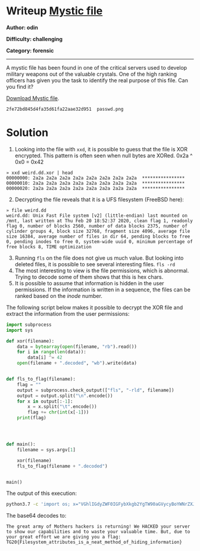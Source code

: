 # Writeup [Mystic file](README.md)
**Author: odin**

**Difficulty: challenging**

**Category: forensic** 

---

A mystic file has been found in one of the critical servers used to develop military weapons out of the valuable crystals. One of the high ranking officers has given you the task to identify the real purpose of this file. Can you find it?



[Download Mystic file](uploads/passwd.png).

```
2fe72bd845d4fa35d61fa22aae32d951  passwd.png
```



# Solution

1. Looking into the file with `xxd`, it is possible to guess that the file is XOR encrypted. This pattern is often seen when null bytes are XORed. 0x2a ^ 0x0 = 0x42

```
» xxd weird.dd.xor | head
00000000: 2a2a 2a2a 2a2a 2a2a 2a2a 2a2a 2a2a 2a2a  ****************
00000010: 2a2a 2a2a 2a2a 2a2a 2a2a 2a2a 2a2a 2a2a  ****************
00000020: 2a2a 2a2a 2a2a 2a2a 2a2a 2a2a 2a2a 2a2a  ****************
```

2. Decrypting the file reveals that it is a UFS filesystem (FreeBSD here):

```console
» file weird.dd
weird.dd: Unix Fast File system [v2] (little-endian) last mounted on /mnt, last written at Thu Feb 20 18:52:37 2020, clean flag 1, readonly flag 0, number of blocks 2560, number of data blocks 2375, number of cylinder groups 4, block size 32768, fragment size 4096, average file size 16384, average number of files in dir 64, pending blocks to free 0, pending inodes to free 0, system-wide uuid 0, minimum percentage of free blocks 8, TIME optimization
```

3. Running `fls` on the file does not give us much value. But looking into deleted files, it is possible to see several interesting files. `fls -rd` 
4. The most interesting to view is the file permissions, which is abnormal. Trying to decode some of them shows that this is hex chars.
5. It is possible to assume that information is hidden in the user permissions. If the information is written in a sequence, the files can be ranked based on the _inode_ number.


The following script below makes it possible to decrypt the XOR file and extract the information from the user permissions:

```python
import subprocess
import sys

def xor(filename):
    data = bytearray(open(filename, "rb").read())
    for i in range(len(data)):
        data[i] ^= 42
    open(filename + ".decoded", "wb").write(data)


def fls_to_flag(filename):
    flag = ""
    output = subprocess.check_output(["fls", "-rld", filename])
    output = output.split("\n".encode())
    for x in output[:-1]:
        x = x.split("\t".encode())
        flag += chr(int(x[-1]))
    print(flag)




def main():
    filename = sys.argv[1]

    xor(filename)
    fls_to_flag(filename + ".decoded")


main()
```

The output of this execution:

```bash
python3.7 -c 'import os; x="VGhlIGdyZWF0IGFybXkgb2YgTW90aGVycyBoYWNrZXJzIGlzIHJldHVybmluZyEgV2UgSEFDS0VEIHlvdXIgc2VydmVyIHRvIHNob3cgb3VyIGNhcGFiaWxpdGllcyBhbmQgdG8gd2FzdGUgeW91ciB2YWx1YWJsZSB0aW1lLiBCdXQsIGR1ZSB0byB5b3VyIGdyZWF0IGVmZm9ydCB3ZSBhcmUgZ2l2aW5nIHlvdSBhIGZsYWc6IFRHMjB7RmlsZXN5c3RlbV9hdHRyaWJ1dGVzX2lzX2FfbmVhdF9tZXRob2Rfb2ZfaGlkaW5nX2luZm9ybWF0aW9ufQ=="; os.system("echo {} | b64decode -r".format(x))'
```

The base64 decodes to:

```
The great army of Mothers hackers is returning! We HACKED your server to show our capabilities and to waste your valuable time. But, due to your great effort we are giving you a flag: TG20{Filesystem_attributes_is_a_neat_method_of_hiding_information}
```
